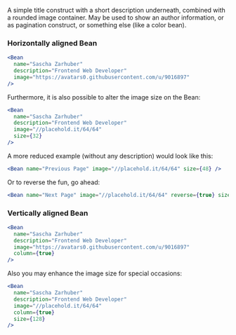 A simple title construct with a short description underneath, combined with a rounded image container. May be used to show an author information, or as pagination construct, or something else (like a color bean).

### Horizontally aligned Bean

```jsx
<Bean
  name="Sascha Zarhuber"
  description="Frontend Web Developer"
  image="https://avatars0.githubusercontent.com/u/9016897"
/>
```

Furthermore, it is also possible to alter the image size on the Bean:

```jsx
<Bean
  name="Sascha Zarhuber"
  description="Frontend Web Developer"
  image="//placehold.it/64/64"
  size={32}
/>
```

A more reduced example (without any description) would look like this:

```jsx
<Bean name="Previous Page" image="//placehold.it/64/64" size={48} />
```

Or to reverse the fun, go ahead:

```jsx
<Bean name="Next Page" image="//placehold.it/64/64" reverse={true} size={48} />
```

### Vertically aligned Bean

```jsx
<Bean
  name="Sascha Zarhuber"
  description="Frontend Web Developer"
  image="https://avatars0.githubusercontent.com/u/9016897"
  column={true}
/>
```

Also you may enhance the image size for special occasions:

```jsx
<Bean
  name="Sascha Zarhuber"
  description="Frontend Web Developer"
  image="//placehold.it/64/64"
  column={true}
  size={128}
/>
```

